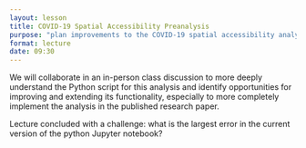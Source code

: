```yaml
---
layout: lesson
title: COVID-19 Spatial Accessibility Preanalysis
purpose: "plan improvements to the COVID-19 spatial accessibility analysis"
format: lecture
date: 09:30
---
```


We will collaborate in an in-person class discussion to more deeply understand the Python script for this analysis and identify opportunities for improving and extending its functionality, especially to more completely implement the analysis in the published research paper.

Lecture concluded with a challenge: what is the largest error in the current version of the python Jupyter notebook?
